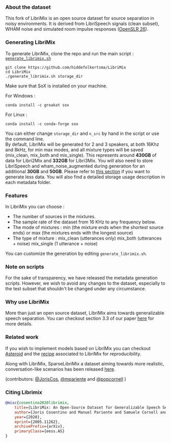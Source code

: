 ### About the dataset
This fork of LibriMix is an open source dataset for source separation in noisy 
environments. It is derived from LibriSpeech signals (clean subset), WHAM noise and simulated room impulse responses ([OpenSLR 26](https://www.openslr.org/26/)).


### Generating LibriMix
To generate LibriMix, clone the repo and run the main script : 
[`generate_librimix.sh`](./generate_librimix.sh)

```
git clone https://github.com/hiddefolkertsma/LibriMix
cd LibriMix 
./generate_librimix.sh storage_dir
```

Make sure that SoX is installed on your machine.

For Windows :
```
conda install -c groakat sox
```

For Linux :
```
conda install -c conda-forge sox
```

You can either change `storage_dir` and `n_src` by hand in 
the script or use the command line.  
By default, LibriMix will be generated for 2 and 3 speakers,
at both 16Khz and 8kHz, 
for min max modes, and all mixture types will be saved (mix_clean, 
mix_both and mix_single). This represents around **430GB** 
of data for Libri2Mix and **332GB** for Libri3Mix. 
You will also need to store LibriSpeech and wham_noise_augmented during
generation for an additional **30GB** and **50GB**.
Please refer to 
[this section](#Features) if you want to generate less data.
You will also find a detailed storage usage description in each metadata folder.


### Features
In LibriMix you can choose :
* The number of sources in the mixtures.
* The sample rate  of the dataset from 16 KHz to any frequency below. 
* The mode of mixtures : min (the mixture ends when the shortest source
 ends) or max (the mixtures ends with the longest source)
 * The type of mixture : mix_clean (utterances only) mix_both (utterances + noise) mix_single (1 utterance + noise)

You can customize the generation by editing ``` generate_librimix.sh ```.
 
### Note on scripts
For the sake of transparency, we have released the metadata generation 
scripts. However, we wish to avoid any changes to the dataset, 
especially to the test subset that shouldn't be changed under any 
circumstance.

### Why use LibriMix
More than just an open source dataset, LibriMix aims towards generalizable speech separation.
You can checkout section 3.3 of our paper [here](https://arxiv.org/pdf/2005.11262.pdf) for more details.

### Related work
If you wish to implement models based on LibriMix you can checkout 
[Asteroid](https://github.com/mpariente/asteroid) and the 
[recipe](https://github.com/mpariente/asteroid/tree/master/egs/librimix/ConvTasNet)
associated to LibriMix for reproducibility.

Along with LibriMix, SparseLibriMix a dataset aiming towards more realistic, conversation-like scenarios
has been released [here](https://github.com/popcornell/SparseLibriMix).

(contributors: [@JorisCos](https://github.com/JorisCos), [@mpariente](https://github.com/mpariente) and [@popcornell](https://github.com/popcornell) )

### Citing Librimix 

```BibTex
@misc{cosentino2020librimix,
    title={LibriMix: An Open-Source Dataset for Generalizable Speech Separation},
    author={Joris Cosentino and Manuel Pariente and Samuele Cornell and Antoine Deleforge and Emmanuel Vincent},
    year={2020},
    eprint={2005.11262},
    archivePrefix={arXiv},
    primaryClass={eess.AS}
}
```
